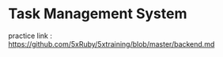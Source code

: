 # Task Management System
practice link : https://github.com/5xRuby/5xtraining/blob/master/backend.md